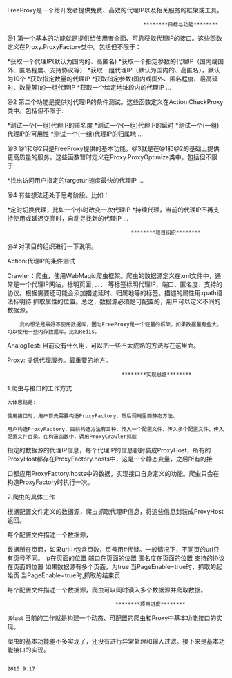FreeProxy是一个给开发者提供免费、高效的代理IP以及相关服务的框架或工具。


                                                ********目标与功能********

@1
第一个基本的功能就是提供给使用者全面、可靠获取代理IP的接口。这些函数定义在Proxy.ProxyFactory类中。包括但不限于：

*获取一个代理IP(默认为国内的、高匿名)
*获取一个指定参数的代理IP（国内或国外、匿名程度、支持协议等）
*获取一组代理IP（默认为国内的、高匿名），默认为10个
*获取指定数量的代理IP
*获取指定参数(国内或国外、匿名程度、最高延时、数量等)的一组代理IP
*获取一个给定地址段内的代理IP
...


@2
第二个功能是提供对代理IP的条件测试。这些函数定义在Action.CheckProxy类中。包括但不限于:

*测试一个(一组)代理IP的匿名度
*测试一个(一组)代理IP的延时
*测试一个(一组)代理IP的可用性
*测试一个(一组)代理IP的归属地
...

@3
@1和@2只是FreeProxy提供的基本功能，@3就是在@1和@2的基础上提供更高质量的服务。这些函数暂时定义在Proxy.ProxyOptimize类中。包括但不限于:

*找出访问用户指定的targeturl速度最快的代理IP
...

@4
有些想法还处于思考阶段。比如：

*定时切换代理，比如一个小时改变一次代理IP
*持续代理，当前的代理IP不再支持使用或延迟变高时，自动寻找新的代理IP
...




                                            ********项目组织********
@#
对项目的组织进行一下说明。

Action:代理IP的条件测试

Crawler：爬虫，使用WebMagic爬虫框架。爬虫的数据源定义在xml文件中，通常是一个代理IP网站，<ProxySite>标明页面，<IP>、<Port>、<Anonymity>、
        <Protocol>等标签标明代理IP、端口、匿名度、支持的协议。根据需要还可能会添加描述延时、归属地等的标签。描述的属性用xpath语法标明待
        抓取属性的位置。总之，数据源必须是可配置的，用户可以定义不同的数据源。
        
        我的想法是最好不使用数据库，因为FreeProxy是一个轻量的框架，如果数据量有些大，可以使用一些内存数据库，比如Redis。
        
AnalogTest: 目前没有什么用，可以把一些不太成熟的方法写在这里面。

Proxy: 提供代理服务。最重要的地方。


                                         ********实现思路********

1.爬虫与接口的工作方式

    大体思路是:
    
    使用接口时，用户首先需要构造ProxyFactory，然后调用里面静态方法。
  
    用户构造ProxyFactory，目前构造方法有三种，传入一个配置文件、传入多个配置文件、传入配置文件目录。在构造函数中，调用ProxyCrawler抓取
    
指定的数据源的代理IP信息，每个代理IP的信息都封装成ProxyHost，所有的ProxyHost都存在ProxyFactory.hosts中，这是一个静态变量，之后所有的接

口都应用ProxyFactory.hosts中的数据，实现接口自身定义的功能。爬虫只会在构造ProxyFactory时执行一次。


2.爬虫的具体工作

根据配置文件定义的数据源，爬虫抓取代理IP信息，将这些信息封装成ProxyHost返回。

每个配置文件描述一个数据源，

<ProxySite> 数据所在页面，如果url中包含页数，页号用#代替。一般情况下，不同页的url只有页号不同。
<IP>        ip在页面的位置
<Port>      端口在页面的位置
<Anonymity> 匿名度在页面的位置
<Procotol>  支持的协议在页面的位置
<PageEnable> 如果数据源有多个页面，为true
<PageStart>  当PageEnable=true时，抓取的起始页
<PageEnd>    当PageEnable=true时,抓取的结束页

每个配置文件描述一个数据源，爬虫可以同时读入多个数据源并爬取数据。




                                       ********项目进度********

@last
目前的工作就是构建一个动态、可配置的爬虫和Proxy中基本功能接口的实现。

爬虫的基本功能差不多实现了，还没有进行异常处理和输入过滤。接下来是基本功能接口的实现。
  

                                                                                                                                    2015.9.17